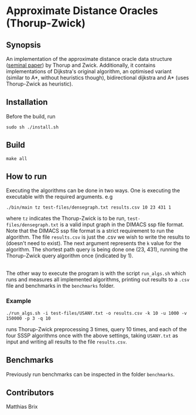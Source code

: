# Approximate Distance Oracles (Thorup-Zwick)

## Synopsis

An implementation of the approximate distance oracle data structure (<a href="https://pdfs.semanticscholar.org/ce82/faffefe89d80218eebeeafc08d4e219fff43.pdf">seminal paper</a>) by Thorup and Zwick. Additionally, it contains implementations of Dijkstra's original algorithm, an optimised variant (similar to A\*, without heuristics though), bidirectional dijkstra and A* (uses Thorup-Zwick as heuristic).

## Installation

Before the build, run

```
sudo sh ./install.sh
```

## Build

```
make all
```

## How to run

Executing the algorithms can be done in two ways. One is executing the executable with the required arguments. e.g 

```
./bin/main tz test-files/densegraph.txt results.csv 10 23 431 1
```

where `tz` indicates the Thorup-Zwick is to be run, `test-files/densegraph.txt` is a valid input graph in the DIMACS ssp file format. Note that the DIMACS ssp file format is a strict requirement to run the algorithm. The file `results.csv` is just the .csv we wish to write the results to (doesn't need to exist). The next argument represents the `k` value for the algorithm. The shortest path query is being done one (23, 431), running the Thorup-Zwick query algorithm once (indicated by 1). <br /> <br />

The other way to execute the program is with the script `run_algs.sh` which runs and measures all implemented algorithms, printing out results to a `.csv` file and benchmarks in the `benchmarks` folder.

### Example

```
./run_algs.sh -i test-files/USANY.txt -o results.csv -k 10 -u 1000 -v 150000 -p 3 -q 10
```

runs Thorup-Zwick preprocessing 3 times, query 10 times, and each of the four SSSP algorithms once with the above settings, taking `USANY.txt` as input and writing all results to the file `results.csv`. 

## Benchmarks

Previously run benchmarks can be inspected in the folder `benchmarks`.

## Contributors

Matthias Brix
